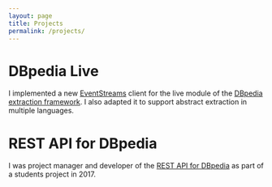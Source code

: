 ```yaml
---
layout: page
title: Projects
permalink: /projects/
---
```


# DBpedia Live
I implemented a new [EventStreams](https://wikitech.wikimedia.org/wiki/Event_Platform/EventStreams) client for the live module of the [DBpedia extraction framework](https://github.com/dies-und-lenes/extraction-framework/tree/master/live). I also adapted it to support abstract extraction in multiple languages. 
# REST API for DBpedia
I was project manager and developer of the [REST API for DBpedia](https://github.com/dbpedia/ontology-driven-api) as part of a students project in 2017. 
